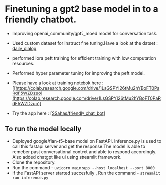 # Finetuning a gpt2 base model in to a friendly chatbot.


- Improving openai_community/gpt2_moed model for conversation task.

- Used custom dataset for instruct fine tuning.Have a look at the datset : [daily_dialog](https://huggingface.co/datasets/daily_dialog)

- performed lora peft training for efficient training with low computation resources.

- Performed hyper parameter tuning for improving the peft model.

- Please have a look at training notebok here : [[https://colab.research.google.com/drive/1LsGSPYI26tMu2hYBoFT0PaRdF5WZDzuo](https://colab.research.google.com/drive/1LsGSPYI26tMu2hYBoFT0PaRdF5WZDzuo)]

- Try the app here : [[SSahas/friendly_chat_bot](SSahas/friendly_chat_bot)]
## To run the model locally
- Deployed google/flan-t5-base model on FastAPI. Inference.py is used to call this fastapi server and get the response.The model is able to remeber past conversational context and able to respond accordingly. Also added chatgpt like ui using streamlit framework.
- Clone the repository.
- Run the command - `uvicorn main:app --host localhost --port 8000`
- If the FastAPI server started succesfully , Run the command - `streamlit run inference.py`
